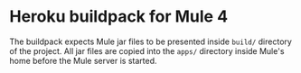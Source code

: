 Heroku buildpack for Mule 4
=========

The buildpack expects Mule jar files to be presented inside `build/` directory of the project. All jar files are copied into the `apps/` directory inside Mule's home before the Mule server is started.

